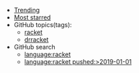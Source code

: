 * [Trending](https://github.com/trending/racket?since=monthly)  
* [Most starred](https://github.com/search?l=racket&q=stars%3A%3E1&s=stars&type=Repositories) 
* GitHub topics(tags): 
  - [racket](https://github.com/topics/racket)
  - [drracket](https://github.com/topics/drracket)
* GitHub search
  - [language:racket](https://github.com/search?q=language%3Aracket)
  - [language:racket pushed:>2019-01-01 ](https://github.com/search?q=language%3Aracket+pushed%3A%3E2019-01-01)

